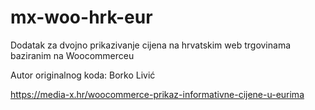 # mx-woo-hrk-eur

Dodatak za dvojno prikazivanje cijena na hrvatskim web trgovinama baziranim na Woocommerceu

Autor originalnog koda: Borko Livić 

https://media-x.hr/woocommerce-prikaz-informativne-cijene-u-eurima